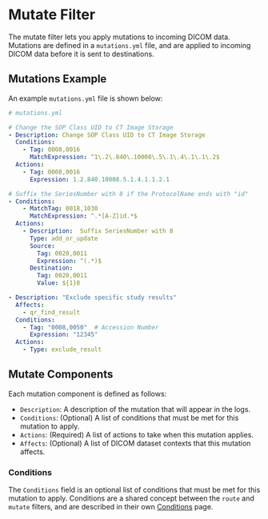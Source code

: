 # Mutate Filter

The mutate filter lets you apply mutations to incoming DICOM data.  Mutations are defined in a `mutations.yml` file, and are applied to incoming DICOM data before it is sent to destinations.

## Mutations Example

An example `mutations.yml` file is shown below:

```yaml
# mutations.yml

# Change the SOP Class UID to CT Image Storage
- Description: Change SOP Class UID to CT Image Storage
  Conditions:
    - Tag: 0008,0016
      MatchExpression: ^1\.2\.840\.10008\.5\.1\.4\.1\.1\.2$
  Actions:
    - Tag: 0008,0016
      Expression: 1.2.840.10008.5.1.4.1.1.2.1

# Suffix the SeriesNumber with 8 if the ProtocolName ends with "id"
- Conditions:
    - MatchTag: 0018,1030
      MatchExpression: ^.*[A-Z]id.*$
  Actions:
    - Description:  Suffix SeriesNumber with 8
      Type: add_or_update
      Source:
        Tag: 0020,0011
        Expression: ^(.*)$
      Destination:
        Tag: 0020,0011
        Value: ${1}8

- Description: "Exclude specific study results"
  Affects:
    - qr_find_result
  Conditions:
    - Tag: "0008,0050"  # Accession Number
      Expression: "12345"
  Actions:
    - Type: exclude_result
```

## Mutate Components

Each mutation component is defined as follows:

- `Description`:  A description of the mutation that will appear in the logs.
- `Conditions`: (Optional) A list of conditions that must be met for this mutation to apply.
- `Actions`: (Required) A list of actions to take when this mutation applies.
- `Affects`: (Optional) A list of DICOM dataset contexts that this mutation affects.

### Conditions

The `Conditions` field is an optional list of conditions that must be met for this mutation to apply.  Conditions are a shared concept between the `route` and `mutate` filters, and are described in their own [Conditions](./conditions) page.
